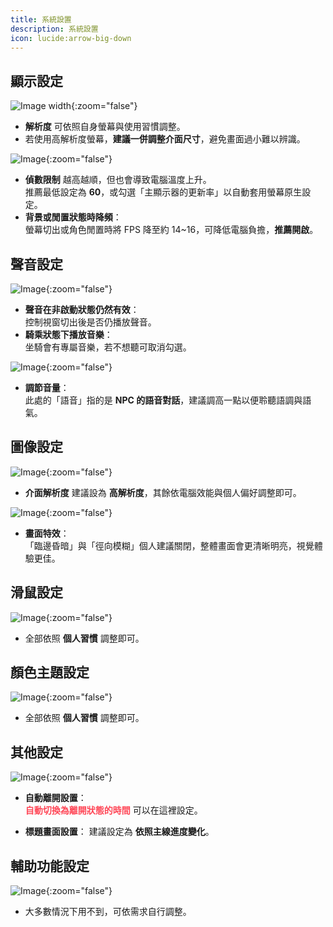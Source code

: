 ```yaml
---
title: 系統設置
description: 系統設置
icon: lucide:arrow-big-down
---
```


## 顯示設定

![Image width](/setting-img/system-1.png){:zoom="false"}
- **解析度** 可依照自身螢幕與使用習慣調整。<br>
- 若使用高解析度螢幕，**建議一併調整介面尺寸**，避免畫面過小難以辨識。

![Image](/setting-img/system-2.png){:zoom="false"}
- **偵數限制** 越高越順，但也會導致電腦溫度上升。<br>
  推薦最低設定為 **60**，或勾選「主顯示器的更新率」以自動套用螢幕原生設定。
- **背景或閒置狀態時降頻**：<br>
  螢幕切出或角色閒置時將 FPS 降至約 14~16，可降低電腦負擔，**推薦開啟**。

## 聲音設定

![Image](/setting-img/system-3.png){:zoom="false"}

- **聲音在非啟動狀態仍然有效**：<br>
  控制視窗切出後是否仍播放聲音。
- **騎乘狀態下播放音樂**：<br>
  坐騎會有專屬音樂，若不想聽可取消勾選。

![Image](/setting-img/system-4.png){:zoom="false"}

- **調節音量**：<br>
  此處的「語音」指的是 **NPC 的語音對話**，建議調高一點以便聆聽語調與語氣。

## 圖像設定

![Image](/setting-img/system-5.png){:zoom="false"}
- **介面解析度** 建議設為 **高解析度**，其餘依電腦效能與個人偏好調整即可。

![Image](/setting-img/system-6.png){:zoom="false"}
- **畫面特效**：<br>
  「臨邊昏暗」與「徑向模糊」個人建議關閉，整體畫面會更清晰明亮，視覺體驗更佳。

## 滑鼠設定

![Image](/setting-img/system-7.png){:zoom="false"}
- 全部依照 **個人習慣** 調整即可。

## 顏色主題設定

![Image](/setting-img/system-8.png){:zoom="false"}
- 全部依照 **個人習慣** 調整即可。

## 其他設定

![Image](/setting-img/system-9.png){:zoom="false"}
- **自動離開設置**：<br>
<span style="color: #ff4757; font-weight: bold;">自動切換為離開狀態的時間</span> 可以在這裡設定。

- **標題畫面設置**：
  建議設定為 **依照主線進度變化**。

## 輔助功能設定

![Image](/setting-img/system-10.png){:zoom="false"}
- 大多數情況下用不到，可依需求自行調整。
